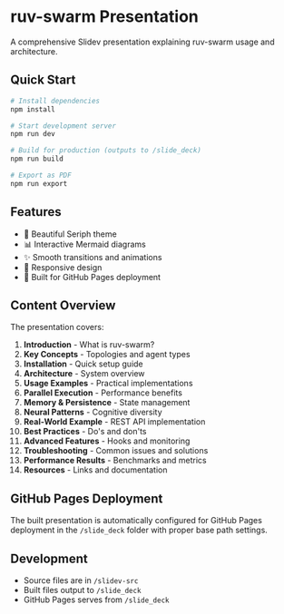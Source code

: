 # ruv-swarm Presentation

A comprehensive Slidev presentation explaining ruv-swarm usage and architecture.

## Quick Start

```bash
# Install dependencies
npm install

# Start development server
npm run dev

# Build for production (outputs to /slide_deck)
npm run build

# Export as PDF
npm run export
```

## Features

- 🎨 Beautiful Seriph theme
- 📊 Interactive Mermaid diagrams
- ✨ Smooth transitions and animations
- 📱 Responsive design
- 🎯 Built for GitHub Pages deployment

## Content Overview

The presentation covers:

1. **Introduction** - What is ruv-swarm?
2. **Key Concepts** - Topologies and agent types
3. **Installation** - Quick setup guide
4. **Architecture** - System overview
5. **Usage Examples** - Practical implementations
6. **Parallel Execution** - Performance benefits
7. **Memory & Persistence** - State management
8. **Neural Patterns** - Cognitive diversity
9. **Real-World Example** - REST API implementation
10. **Best Practices** - Do's and don'ts
11. **Advanced Features** - Hooks and monitoring
12. **Troubleshooting** - Common issues and solutions
13. **Performance Results** - Benchmarks and metrics
14. **Resources** - Links and documentation

## GitHub Pages Deployment

The built presentation is automatically configured for GitHub Pages deployment in the `/slide_deck` folder with proper base path settings.

## Development

- Source files are in `/slidev-src`
- Built files output to `/slide_deck`
- GitHub Pages serves from `/slide_deck`